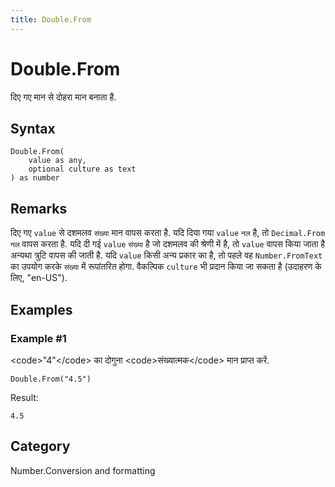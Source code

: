 ```yaml
---
title: Double.From
---
```


# Double.From


दिए गए मान से दोहरा मान बनाता है.


## Syntax

```powerquery
Double.From(
    value as any,
    optional culture as text
) as number
```


## Remarks

दिए गए <code>value</code> से दशमलव <code>संख्या</code> मान वापस करता है. यदि दिया गया <code>value</code> <code>नल</code> है, तो <code>Decimal.From</code> <code>नल</code> वापस करता है.  यदि दी गई <code>value</code> <code>संख्या</code> है जो दशमलव की श्रेणी में है, तो <code>value</code> वापस किया जाता है अन्यथा त्रुटि वापस की जाती है. यदि <code>value</code> किसी अन्य प्रकार का है, तो पहले वह <code>Number.FromText</code> का उपयोग करके <code>संख्या</code> में रूपांतरित होगा. वैकल्पिक <code>culture</code> भी प्रदान किया जा सकता है (उदाहरण के लिए, "en-US").


## Examples

### Example #1 
&lt;code&gt;&#34;4&#34;&lt;/code&gt; का दोगुना &lt;code&gt;संख्यात्मक&lt;/code&gt; मान प्राप्त करें.
```powerquery
Double.From("4.5")
```

Result: 
```powerquery
4.5
```




## Category
Number.Conversion and formatting
